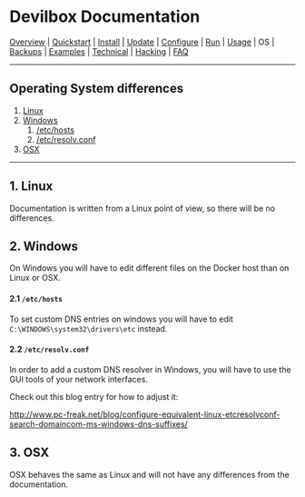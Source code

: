 # Devilbox Documentation

[Overview](README.md) |
[Quickstart](Quickstart.md) |
[Install](Install.md) |
[Update](Update.md) |
[Configure](Configure.md) |
[Run](Run.md) |
[Usage](Usage.md) |
OS |
[Backups](Backups.md) |
[Examples](Examples.md) |
[Technical](Technical.md) |
[Hacking](Hacking.md) |
[FAQ](FAQ.md)

---

## Operating System differences

1. [Linux](#1-linux)
2. [Windows](#2-windows)
    1. [/etc/hosts](#21-etchosts)
    1. [/etc/resolv.conf](#22-etcresolvconf)
3. [OSX](#3-osx)

---

## 1. Linux

Documentation is written from a Linux point of view, so there will be no differences.


## 2. Windows

On Windows you will have to edit different files on the Docker host than on Linux or OSX.

#### 2.1 `/etc/hosts`

To set custom DNS entries on windows you will have to edit `C:\WINDOWS\system32\drivers\etc` instead.

#### 2.2 `/etc/resolv.conf`

In order to add a custom DNS resolver in Windows, you will have to use the GUI tools of your network interfaces.

Check out this blog entry for how to adjust it:

http://www.pc-freak.net/blog/configure-equivalent-linux-etcresolvconf-search-domaincom-ms-windows-dns-suffixes/


## 3. OSX

OSX behaves the same as Linux and will not have any differences from the documentation.
